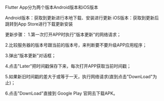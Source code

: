 Flutter App分为两个版本Android版本和iOS版本

Android版本：获取到更新进行本地下载、安装进行更新
iOS版本：获取到更新后跳转到App Store进行下载更新安装

更新步骤：
1.第一次打开APP时执行"版本更新"的网络请求；

2.比较服务器的版本号跟当前的版本号，来判断要不要升级APP应用程序；

3.弹出“版本更新”对话框；

4.点击"Later"把时间戳保存下来，每次打开APP获取当前时间戳；

5.如果新旧时间戳的差大于或等于一天，执行网络请求(直到点击"DownLoad"为止)；

6.点击"DownLoad"直接到 Google Play 官网去下载APK。

